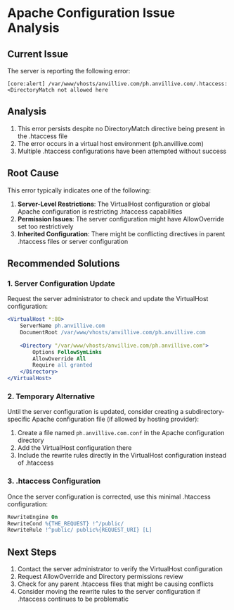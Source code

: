 # Apache Configuration Issue Analysis

## Current Issue
The server is reporting the following error:
```
[core:alert] /var/www/vhosts/anvillive.com/ph.anvillive.com/.htaccess: <DirectoryMatch not allowed here
```

## Analysis
1. This error persists despite no DirectoryMatch directive being present in the .htaccess file
2. The error occurs in a virtual host environment (ph.anvillive.com)
3. Multiple .htaccess configurations have been attempted without success

## Root Cause
This error typically indicates one of the following:

1. **Server-Level Restrictions**: The VirtualHost configuration or global Apache configuration is restricting .htaccess capabilities
2. **Permission Issues**: The server configuration might have AllowOverride set too restrictively
3. **Inherited Configuration**: There might be conflicting directives in parent .htaccess files or server configuration

## Recommended Solutions

### 1. Server Configuration Update
Request the server administrator to check and update the VirtualHost configuration:

```apache
<VirtualHost *:80>
    ServerName ph.anvillive.com
    DocumentRoot /var/www/vhosts/anvillive.com/ph.anvillive.com
    
    <Directory "/var/www/vhosts/anvillive.com/ph.anvillive.com">
        Options FollowSymLinks
        AllowOverride All
        Require all granted
    </Directory>
</VirtualHost>
```

### 2. Temporary Alternative
Until the server configuration is updated, consider creating a subdirectory-specific Apache configuration file (if allowed by hosting provider):

1. Create a file named `ph.anvillive.com.conf` in the Apache configuration directory
2. Add the VirtualHost configuration there
3. Include the rewrite rules directly in the VirtualHost configuration instead of .htaccess

### 3. .htaccess Configuration
Once the server configuration is corrected, use this minimal .htaccess configuration:

```apache
RewriteEngine On
RewriteCond %{THE_REQUEST} !^/public/
RewriteRule !^public/ public%{REQUEST_URI} [L]
```

## Next Steps
1. Contact the server administrator to verify the VirtualHost configuration
2. Request AllowOverride and Directory permissions review
3. Check for any parent .htaccess files that might be causing conflicts
4. Consider moving the rewrite rules to the server configuration if .htaccess continues to be problematic